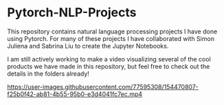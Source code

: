 # Pytorch-NLP-Projects
This repository contains natural language processing projects I have done using Pytorch.  For many of these projects I have collaborated with Simon Juliena and Sabrina Liu to create the Jupyter Notebooks.

I am still actively working to make a video visualizing several of the cool products we have made in this repository, but feel free to check out the details in the folders already!


https://user-images.githubusercontent.com/77595308/154470807-f25b0f42-ab81-4b55-95b0-e3d4041fc7ec.mp4
